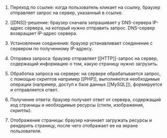 
1. Переход по ссылке: когда пользователь кликает на ссылку, браузер отправляет запрос на сервер, указанный в ссылке.

2. [[DNS]]-решение: браузер сначала запрашивает у DNS-сервера IP-адрес сервера, на который нужно отправить запрос. DNS-сервер возвращает IP-адрес сервера.

3. Установление соединения: браузер устанавливает соединение с сервером по полученному IP-адресу.

4. Отправка запроса: браузер отправляет [[HTTP]]-запрос на сервер, содержащий информацию о том, какую страницу нужно загрузить.

5. Обработка запроса на сервере: на сервере обрабатывается запрос, с  помощью скриптов например [[РНР]], выполняются необходимые операции (например, доступ к базе данных [[MySQL]]), формируется и отправляется ответ.

6. Получение ответа: браузер получает ответ от сервера, содержащий код страницы и необходимые ресурсы (стили, изображения, скрипты).

7. Отображение страницы: браузер начинает загружать ресурсы и рендерить страницу, после чего отображает ее на экране пользователя.